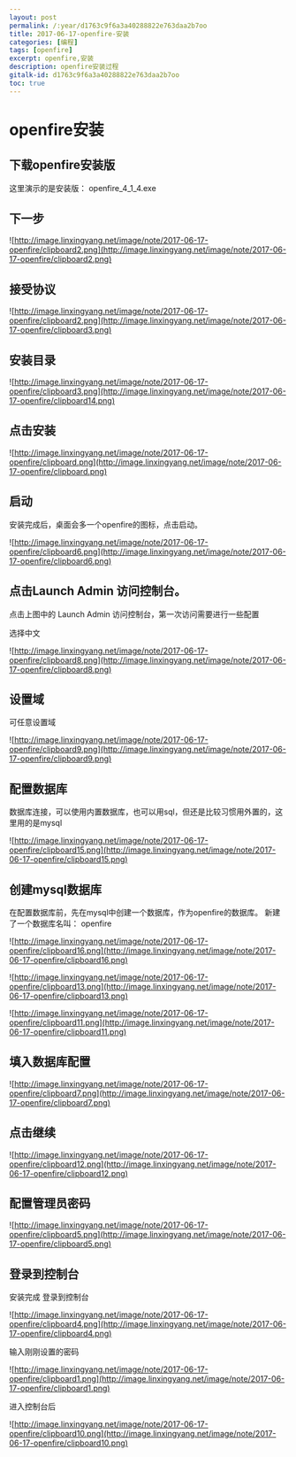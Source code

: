 ```yaml
---
layout: post
permalink: /:year/d1763c9f6a3a40288822e763daa2b7oo
title: 2017-06-17-openfire-安装
categories: [编程]
tags: [openfire]
excerpt: openfire,安装
description: openfire安装过程
gitalk-id: d1763c9f6a3a40288822e763daa2b7oo
toc: true
---
```


# openfire安装

## 下载openfire安装版

这里演示的是安装版： openfire_4_1_4.exe

## 下一步

![http://image.linxingyang.net/image/note/2017-06-17-openfire/clipboard2.png](http://image.linxingyang.net/image/note/2017-06-17-openfire/clipboard2.png)

## 接受协议

![http://image.linxingyang.net/image/note/2017-06-17-openfire/clipboard2.png](http://image.linxingyang.net/image/note/2017-06-17-openfire/clipboard3.png)


## 安装目录

![http://image.linxingyang.net/image/note/2017-06-17-openfire/clipboard3.png](http://image.linxingyang.net/image/note/2017-06-17-openfire/clipboard14.png)


## 点击安装

![http://image.linxingyang.net/image/note/2017-06-17-openfire/clipboard.png](http://image.linxingyang.net/image/note/2017-06-17-openfire/clipboard.png)

## 启动

安装完成后，桌面会多一个openfire的图标，点击启动。

![http://image.linxingyang.net/image/note/2017-06-17-openfire/clipboard6.png](http://image.linxingyang.net/image/note/2017-06-17-openfire/clipboard6.png)


## 点击Launch Admin 访问控制台。

点击上图中的 Launch Admin 访问控制台，第一次访问需要进行一些配置

选择中文

![http://image.linxingyang.net/image/note/2017-06-17-openfire/clipboard8.png](http://image.linxingyang.net/image/note/2017-06-17-openfire/clipboard8.png)

## 设置域

可任意设置域

![http://image.linxingyang.net/image/note/2017-06-17-openfire/clipboard9.png](http://image.linxingyang.net/image/note/2017-06-17-openfire/clipboard9.png)

## 配置数据库

数据库连接，可以使用内置数据库，也可以用sql，但还是比较习惯用外置的，这里用的是mysql

![http://image.linxingyang.net/image/note/2017-06-17-openfire/clipboard15.png](http://image.linxingyang.net/image/note/2017-06-17-openfire/clipboard15.png)

## 创建mysql数据库

在配置数据库前，先在mysql中创建一个数据库，作为openfire的数据库。
新建了一个数据库名叫： openfire

![http://image.linxingyang.net/image/note/2017-06-17-openfire/clipboard16.png](http://image.linxingyang.net/image/note/2017-06-17-openfire/clipboard16.png)

![http://image.linxingyang.net/image/note/2017-06-17-openfire/clipboard13.png](http://image.linxingyang.net/image/note/2017-06-17-openfire/clipboard13.png)

![http://image.linxingyang.net/image/note/2017-06-17-openfire/clipboard11.png](http://image.linxingyang.net/image/note/2017-06-17-openfire/clipboard11.png)

## 填入数据库配置

![http://image.linxingyang.net/image/note/2017-06-17-openfire/clipboard7.png](http://image.linxingyang.net/image/note/2017-06-17-openfire/clipboard7.png)

## 点击继续

![http://image.linxingyang.net/image/note/2017-06-17-openfire/clipboard12.png](http://image.linxingyang.net/image/note/2017-06-17-openfire/clipboard12.png)

## 配置管理员密码

![http://image.linxingyang.net/image/note/2017-06-17-openfire/clipboard5.png](http://image.linxingyang.net/image/note/2017-06-17-openfire/clipboard5.png)

## 登录到控制台

安装完成 登录到控制台

![http://image.linxingyang.net/image/note/2017-06-17-openfire/clipboard4.png](http://image.linxingyang.net/image/note/2017-06-17-openfire/clipboard4.png)

输入刚刚设置的密码

![http://image.linxingyang.net/image/note/2017-06-17-openfire/clipboard1.png](http://image.linxingyang.net/image/note/2017-06-17-openfire/clipboard1.png)

进入控制台后

![http://image.linxingyang.net/image/note/2017-06-17-openfire/clipboard10.png](http://image.linxingyang.net/image/note/2017-06-17-openfire/clipboard10.png)
